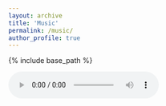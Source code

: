 ```yaml
---
layout: archive
title: 'Music'
permalink: /music/
author_profile: true
---
```


{% include base_path %}

<audio controls>
  <source src="music/and_i_love_her.mp3" type="audio/mpeg">
Your browser does not support the audio element.
</audio>
